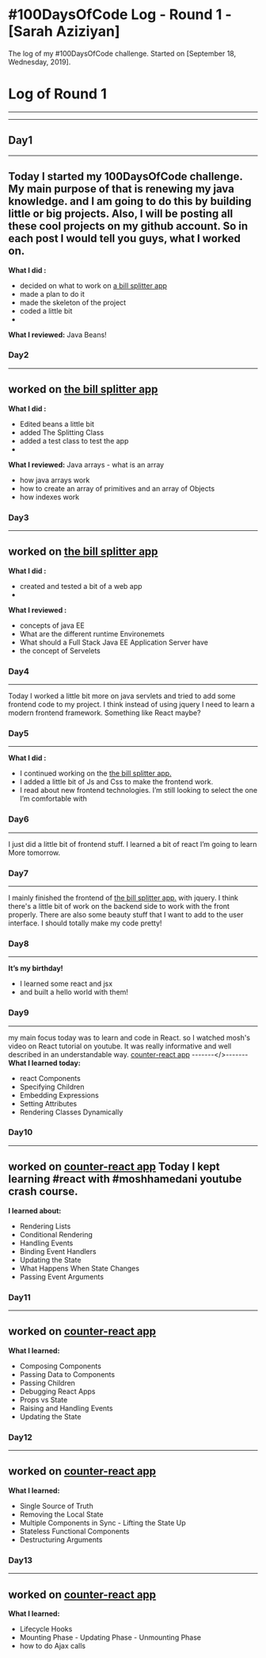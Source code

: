 # #100DaysOfCode Log - Round 1 - [Sarah Aziziyan]

The log of my #100DaysOfCode challenge. Started on [September 18, Wednesday, 2019].

# Log of Round 1
---------------------------------------------------------------
---------------------------------------------------------------

## Day1
---------------------------------------------------------------
Today I started my 100DaysOfCode challenge.
My main purpose of that is renewing my java knowledge.
and I am going to do this by building little or big projects.
Also, I will be posting all these cool projects on my github account.
So in each post I would tell you guys, what I worked on.
-
**What I did :**
- decided on what to work on [a bill splitter app](https://github.com/sarahaziziyan/BillSplitter)
- made a plan to do it
- made the skeleton of the project
- coded a little bit
-
**What I reviewed:** Java Beans!



### Day2
---------------------------------------------------------------
worked on [the bill splitter app](https://github.com/sarahaziziyan/BillSplitter)
-
**What I did :**
- Edited beans a little bit
- added The Splitting Class
- added a test class to test the app
-
**What I reviewed:** Java arrays - what is an array
- how java arrays work
- how to create an array of primitives and an array of Objects
- how indexes work



### Day3
---------------------------------------------------------------
worked on [the bill splitter app](https://github.com/sarahaziziyan/BillSplitter)
-
**What I did :**
- created and tested a bit of a web app
-
**What I reviewed :**
- concepts of java EE
- What are the different runtime Environemets
- What should a Full Stack Java EE Application Server have
- the concept of Servelets



### Day4
---------------------------------------------------------------
Today I worked a little bit more on java servlets and tried to add some frontend code to my project. I think instead of using jquery I need to learn a modern frontend framework. Something like React maybe?



### Day5
---------------------------------------------------------------
**What I did :**
- I continued working on the [the bill splitter app.](https://github.com/sarahaziziyan/BillSplitter)
- I added a little bit of Js and Css to make the frontend work.
- I read about new frontend technologies. I’m still looking to select the one I’m comfortable with



### Day6
---------------------------------------------------------------
I just did a little bit of frontend stuff.
I learned a bit of react I’m going to learn More tomorrow.



### Day7
---------------------------------------------------------------
I mainly finished the frontend of [the bill splitter app.](https://github.com/sarahaziziyan/BillSplitter) with jquery.
I think there's a little bit of work on the backend side to work with the front properly.
There are also some beauty stuff that I want to add to the user interface.
I should totally make my code pretty!



### Day8
---------------------------------------------------------------
**It’s my birthday!**
- I learned some react and jsx
- and built a hello world with them!



### Day9
---------------------------------------------------------------
my main focus today was to learn and code in React. so I watched mosh's video on React tutorial on youtube. It was really informative and well described in an understandable way.
[counter-react app](https://github.com/sarahaziziyan/counter-react)
-------</>-------
**What I learned today:**
- react Components
- Specifying Children
- Embedding Expressions
- Setting Attributes
- Rendering Classes Dynamically


### Day10
---------------------------------------------------------------
worked on [counter-react app](https://github.com/sarahaziziyan/counter-react)
Today I kept learning #react with #moshhamedani youtube crash course. 
-
**I learned about:**
- Rendering Lists 
- Conditional Rendering 
- Handling Events 
- Binding Event Handlers 
- Updating the State 
- What Happens When State Changes 
- Passing Event Arguments



### Day11
---------------------------------------------------------------
worked on [counter-react app](https://github.com/sarahaziziyan/counter-react)
-
**What I learned:**
- Composing Components
- Passing Data to Components
- Passing Children
- Debugging React Apps
- Props vs State
- Raising and Handling Events
- Updating the State



### Day12
---------------------------------------------------------------
worked on [counter-react app](https://github.com/sarahaziziyan/counter-react)
-
**What I learned:**
- Single Source of Truth
- Removing the Local State
- Multiple Components in Sync - Lifting the State Up
- Stateless Functional Components
- Destructuring Arguments



### Day13
---------------------------------------------------------------
worked on [counter-react app](https://github.com/sarahaziziyan/counter-react)
-
**What I learned:**
- Lifecycle Hooks
- Mounting Phase - Updating Phase - Unmounting Phase
- how to do Ajax calls
